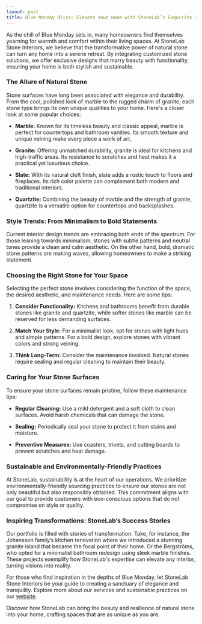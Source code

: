 ```yaml
---
layout: post
title: Blue Monday Bliss: Elevate Your Home with StoneLab’s Exquisite Stone Interiors
---
```



As the chill of Blue Monday sets in, many homeowners find themselves yearning for warmth and comfort within their living spaces. At StoneLab Stone Interiors, we believe that the transformative power of natural stone can turn any home into a serene retreat. By integrating customized stone solutions, we offer exclusive designs that marry beauty with functionality, ensuring your home is both stylish and sustainable.

### The Allure of Natural Stone

Stone surfaces have long been associated with elegance and durability. From the cool, polished look of marble to the rugged charm of granite, each stone type brings its own unique qualities to your home. Here's a closer look at some popular choices:

- **Marble:** Known for its timeless beauty and classic appeal, marble is perfect for countertops and bathroom vanities. Its smooth texture and unique veining make every piece a work of art.
  
- **Granite:** Offering unmatched durability, granite is ideal for kitchens and high-traffic areas. Its resistance to scratches and heat makes it a practical yet luxurious choice.
  
- **Slate:** With its natural cleft finish, slate adds a rustic touch to floors and fireplaces. Its rich color palette can complement both modern and traditional interiors.
  
- **Quartzite:** Combining the beauty of marble and the strength of granite, quartzite is a versatile option for countertops and backsplashes.

### Style Trends: From Minimalism to Bold Statements

Current interior design trends are embracing both ends of the spectrum. For those leaning towards minimalism, stones with subtle patterns and neutral tones provide a clean and calm aesthetic. On the other hand, bold, dramatic stone patterns are making waves, allowing homeowners to make a striking statement.

### Choosing the Right Stone for Your Space

Selecting the perfect stone involves considering the function of the space, the desired aesthetic, and maintenance needs. Here are some tips:

1. **Consider Functionality:** Kitchens and bathrooms benefit from durable stones like granite and quartzite, while softer stones like marble can be reserved for less demanding surfaces.
   
2. **Match Your Style:** For a minimalist look, opt for stones with light hues and simple patterns. For a bold design, explore stones with vibrant colors and strong veining.
   
3. **Think Long-Term:** Consider the maintenance involved. Natural stones require sealing and regular cleaning to maintain their beauty.

### Caring for Your Stone Surfaces

To ensure your stone surfaces remain pristine, follow these maintenance tips:

- **Regular Cleaning:** Use a mild detergent and a soft cloth to clean surfaces. Avoid harsh chemicals that can damage the stone.
  
- **Sealing:** Periodically seal your stone to protect it from stains and moisture.
  
- **Preventive Measures:** Use coasters, trivets, and cutting boards to prevent scratches and heat damage.

### Sustainable and Environmentally-Friendly Practices

At StoneLab, sustainability is at the heart of our operations. We prioritize environmentally-friendly sourcing practices to ensure our stones are not only beautiful but also responsibly obtained. This commitment aligns with our goal to provide customers with eco-conscious options that do not compromise on style or quality.

### Inspiring Transformations: StoneLab’s Success Stories

Our portfolio is filled with stories of transformation. Take, for instance, the Johansson family’s kitchen renovation where we introduced a stunning granite island that became the focal point of their home. Or the Bergströms, who opted for a minimalist bathroom redesign using sleek marble finishes. These projects exemplify how StoneLab's expertise can elevate any interior, turning visions into reality.

For those who find inspiration in the depths of Blue Monday, let StoneLab Stone Interiors be your guide to creating a sanctuary of elegance and tranquility. Explore more about our services and sustainable practices on our [website](https://stonelab.se).

Discover how StoneLab can bring the beauty and resilience of natural stone into your home, crafting spaces that are as unique as you are.